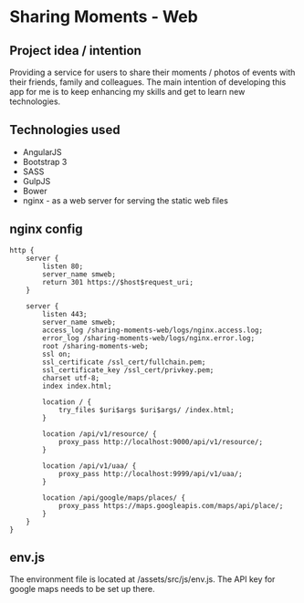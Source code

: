 # Sharing Moments - Web

## Project idea / intention

Providing a service for users to share their moments / photos of events with their friends, family and colleagues.
The main intention of developing this app for me is to keep enhancing my skills and get to learn new technologies.

## Technologies used

* AngularJS
* Bootstrap 3
* SASS
* GulpJS
* Bower
* nginx - as a web server for serving the static web files

## nginx config
```
http {
    server {
        listen 80;
        server_name smweb;
        return 301 https://$host$request_uri;
    }

    server { 
        listen 443;
        server_name smweb;
        access_log /sharing-moments-web/logs/nginx.access.log;
        error_log /sharing-moments-web/logs/nginx.error.log;
        root /sharing-moments-web;
        ssl on;
        ssl_certificate /ssl_cert/fullchain.pem;
        ssl_certificate_key /ssl_cert/privkey.pem;
        charset utf-8;
        index index.html;

        location / {
            try_files $uri$args $uri$args/ /index.html;
        }

        location /api/v1/resource/ {
            proxy_pass http://localhost:9000/api/v1/resource/;
        }

        location /api/v1/uaa/ {
            proxy_pass http://localhost:9999/api/v1/uaa/;
        }

        location /api/google/maps/places/ {
            proxy_pass https://maps.googleapis.com/maps/api/place/;
        }
    }
}
```

## env.js

The environment file is located at /assets/src/js/env.js.
The API key for google maps needs to be set up there.